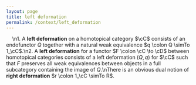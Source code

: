 ```yaml
---
layout: page
title: left deformation
permalink: /context/left_deformation
---
```

$\quad$\n1. A **left deformation** on a homotopical category $\cC$ consists of an endofunctor $Q$ together with a natural weak equivalence $q \colon Q \simTo 1_\cC$.\n2. A **left deformation** for a functor $F \colon \cC \to \cD$ between homotopical categories consists of a left deformation $(Q,q)$ for $\cC$ such that $F$ preserves all weak equivalences between objects in a full subcategory containing the image of $Q$.\nThere is an obvious dual notion of **right deformation** $r \colon 1_\cC \simTo R$.

